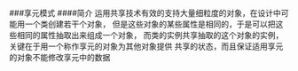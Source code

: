 ###享元模式
####简介
    运用共享技术有效的支持大量细粒度的对象，在设计中可能用一个类创建若干个对象，
    但是这些对象的某些属性是相同的，于是可以把这些相同的属性抽取出来组成一个对象，
    而类的实例共享抽取的这个对象的实例，关键在于用一个称作享元的对象为其他对象提供
    共享的状态，而且保证适用享元的对象不能修改享元中的数据
